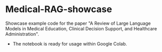 # Medical-RAG-showcase
Showcase example code for the paper "A Review of Large Language Models in Medical Education, Clinical Decision Support, and Healthcare Administration".

- The notebook is ready for usage within Google Colab.
